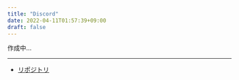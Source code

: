 ```yaml
---
title: "Discord"
date: 2022-04-11T01:57:39+09:00
draft: false
---
```


作成中...

---

- [リポジトリ](https://github.com/nullnyat/NullcatChan-Discord)